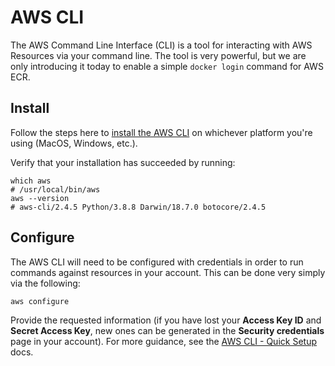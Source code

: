 # AWS CLI

The AWS Command Line Interface (CLI) is a tool for interacting with AWS Resources via your command line. The tool is very powerful, but we are only introducing it today to enable a simple `docker login` command for AWS ECR.

## Install

Follow the steps here to [install the AWS CLI](https://docs.aws.amazon.com/cli/latest/userguide/getting-started-install.html) on whichever platform you're using (MacOS, Windows, etc.).

Verify that your installation has succeeded by running:

```shell
which aws
# /usr/local/bin/aws 
aws --version
# aws-cli/2.4.5 Python/3.8.8 Darwin/18.7.0 botocore/2.4.5
```

## Configure

The AWS CLI will need to be configured with credentials in order to run commands against resources in your account. This can be done very simply via the following:

```shell
aws configure
```

Provide the requested information (if you have lost your **Access Key ID** and **Secret Access Key**, new ones can be generated in the **Security credentials** page in your account). For more guidance, see the [AWS CLI - Quick Setup](https://docs.aws.amazon.com/cli/latest/userguide/getting-started-quickstart.html#getting-started-quickstart-new) docs.

